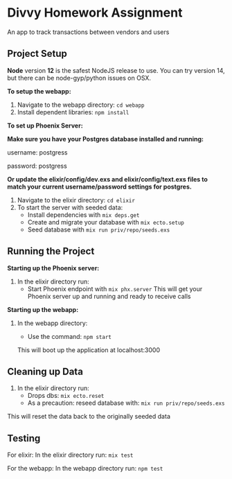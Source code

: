 # Divvy Homework Assignment

An app to track transactions between vendors and users


## Project Setup

**Node** version **12** is the safest NodeJS release to use.  You can try version 14, but there can be node-gyp/python issues on OSX.

**To setup the webapp:** 
1. Navigate to the webapp directory: `cd webapp`
2. Install dependent libraries: `npm install`

**To set up Phoenix Server:**

**Make sure you have your Postgres database installed and running:**

username: postgress

password: postgress

**Or update the elixir/config/dev.exs and elixir/config/text.exs files to match your current username/password settings for postgres.**

1. Navigate to the elixir directory: `cd elixir`
2. To start the server with seeded data:
    * Install dependencies with `mix deps.get`
    * Create and migrate your database with `mix ecto.setup`
    * Seed database with `mix run priv/repo/seeds.exs`

## Running the Project

**Starting up the Phoenix server:**

1. In the elixir directory run: 
    * Start Phoenix endpoint with `mix phx.server`
This will get your Phoenix server up and running and ready to receive calls


**Starting up the webapp:**

1. In the webapp directory:
    * Use the command: `npm start`
    
    This will boot up the application at localhost:3000

## Cleaning up Data
1. In the elixir directory run: 
    * Drops dbs: `mix ecto.reset`
    * As a precaution: reseed database with: `mix run priv/repo/seeds.exs`

This will reset the data back to the originally seeded data


## Testing
For elixir: 
    In the elixir directory run: `mix test`

For the webapp: 
    In the webapp directory run: `npm test`
